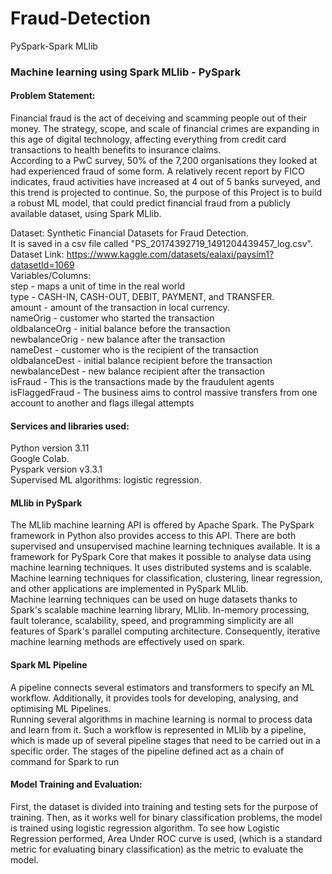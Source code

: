 # Fraud-Detection
PySpark-Spark MLlib  

### Machine learning using Spark MLlib - PySpark

#### Problem Statement:
Financial fraud is the act of deceiving and scamming people out of their money. The strategy, scope, and scale of financial crimes are expanding in this age of digital technology, affecting everything from credit card transactions to health benefits to insurance claims.  
According to a PwC survey, 50% of the 7,200 organisations they looked at had experienced fraud of some form. A relatively recent report by FICO indicates, fraud activities have increased at 4 out of 5 banks surveyed, and this trend is projected to continue. So, the purpose of this Project is to build a robust ML model, that could predict financial fraud from a publicly available dataset, using Spark MLlib.  


Dataset: Synthetic Financial Datasets for Fraud Detection.  
It is saved in a csv file called "PS_20174392719_1491204439457_log.csv".  
Dataset Link: https://www.kaggle.com/datasets/ealaxi/paysim1?datasetId=1069   
Variables/Columns:  
step - maps a unit of time in the real world  
type - CASH-IN, CASH-OUT, DEBIT, PAYMENT, and TRANSFER.  
amount - amount of the transaction in local currency.  
nameOrig - customer who started the transaction  
oldbalanceOrg - initial balance before the transaction  
newbalanceOrig - new balance after the transaction  
nameDest - customer who is the recipient of the transaction  
oldbalanceDest - initial balance recipient before the transaction  
newbalanceDest - new balance recipient after the transaction  
isFraud - This is the transactions made by the fraudulent agents  
isFlaggedFraud - The business aims to control massive transfers from one account to another and flags illegal attempts  

#### Services and libraries used:  
Python version 3.11   
Google Colab.  
Pyspark version v3.3.1  
Supervised ML algorithms: logistic regression.  

#### MLlib in PySpark  
The MLlib machine learning API is offered by Apache Spark. The PySpark framework in Python also provides access to this API. There are both supervised and unsupervised machine learning techniques available. It is a framework for PySpark Core that makes it possible to analyse data using machine learning techniques. It uses distributed systems and is scalable. Machine learning techniques for classification, clustering, linear regression, and other applications are implemented in PySpark MLlib.  
Machine learning techniques can be used on huge datasets thanks to Spark's scalable machine learning library, MLlib. In-memory processing, fault tolerance, scalability, speed, and programming simplicity are all features of Spark's parallel computing architecture. Consequently, iterative machine learning methods are effectively used on spark.  


#### Spark ML Pipeline  
A pipeline connects several estimators and transformers to specify an ML workflow. Additionally, it provides tools for developing, analysing, and optimising ML Pipelines.  
Running several algorithms in machine learning is normal to process data and learn from it. Such a workflow is represented in MLlib by a pipeline, which is made up of several pipeline stages that need to be carried out in a specific order.
The stages of the pipeline defined act as a chain of command for Spark to run


#### Model Training and Evaluation:  
First, the dataset is divided into training and testing sets for the purpose of training. Then, as it works well for binary classification problems, the model is trained using logistic regression algorithm.
To see how Logistic Regression performed, Area Under ROC curve is used, (which is a standard metric for evaluating binary classification) as the metric to evaluate the model.  








